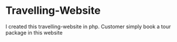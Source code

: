 # Travelling-Website
I created this travelling-website in php. Customer simply book a tour package in this website
